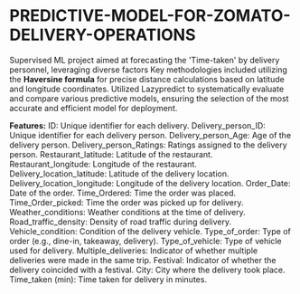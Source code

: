 # PREDICTIVE-MODEL-FOR-ZOMATO-DELIVERY-OPERATIONS
Supervised ML project aimed at forecasting the 'Time-taken' by delivery personnel, leveraging diverse factors
Key methodologies included utilizing the **Haversine formula** for precise distance calculations based on latitude and longitude coordinates. 
Utilized Lazypredict to systematically evaluate and compare various predictive models, ensuring the selection of the most accurate and efficient model for deployment.

**Features:**
ID: Unique identifier for each delivery.
Delivery_person_ID: Unique identifier for each delivery person.
Delivery_person_Age: Age of the delivery person.
Delivery_person_Ratings: Ratings assigned to the delivery person.
Restaurant_latitude: Latitude of the restaurant.
Restaurant_longitude: Longitude of the restaurant.
Delivery_location_latitude: Latitude of the delivery location.
Delivery_location_longitude: Longitude of the delivery location.
Order_Date: Date of the order.
Time_Ordered: Time the order was placed.
Time_Order_picked: Time the order was picked up for delivery.
Weather_conditions: Weather conditions at the time of delivery.
Road_traffic_density: Density of road traffic during delivery.
Vehicle_condition: Condition of the delivery vehicle.
Type_of_order: Type of order (e.g., dine-in, takeaway, delivery).
Type_of_vehicle: Type of vehicle used for delivery.
Multiple_deliveries: Indicator of whether multiple deliveries were made in the same trip.
Festival: Indicator of whether the delivery coincided with a festival.
City: City where the delivery took place.
Time_taken (min): Time taken for delivery in minutes.

